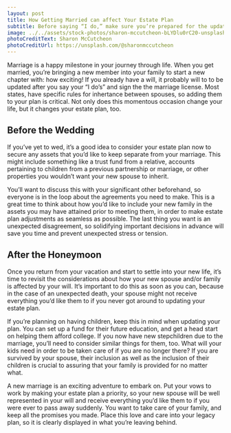 ```yaml
---
layout: post
title: How Getting Married can affect Your Estate Plan
subtitle: Before saying “I do,” make sure you’re prepared for the updates you’ll need to make to your will.
image: ../../assets/stock-photos/sharon-mccutcheon-bLYDlu0rC20-unsplash.jpg
photoCreditText: Sharon McCutcheon
photoCreditUrl: https://unsplash.com/@sharonmccutcheon
---
```

Marriage is a happy milestone in your journey through life. When you get married, you’re bringing a new member into your family to start a new chapter with: how exciting! If you already have a will, it probably will to to be updated after you say your “I do’s” and sign the the marriage license. Most states, have specific rules for inhertance between spouses, so adding them to your plan is critical. Not only does this momentous occasion change your life, but it changes your estate plan, too.

## Before the Wedding
If you’ve yet to wed, it’s a good idea to consider your estate plan now to secure any assets that you’d like to keep separate from your marriage. This might include something like a trust fund from a relative, accounts pertaining to children from a previous partnership or marriage, or other properties you wouldn’t want your new spouse to inherit.

You’ll want to discuss this with your significant other beforehand, so everyone is in the loop about the agreements you need to make. This is a great time to think about how you’d like to include your new family in the assets you may have attained prior to meeting them, in order to make estate plan adjustments as seamless as possible. The last thing you want is an unexpected disagreement, so solidifying important decisions in advance will save you time and prevent unexpected stress or tension.

## After the Honeymoon
Once you return from your vacation and start to settle into your new life, it’s time to revisit the considerations about how your new spouse and/or family is affected by your will. It’s important to do this as soon as you can, because in the case of an unexpected death, your spouse might not receive everything you’d like them to if you never got around to updating your estate plan.

If you’re planning on having children, keep this in mind when updating your plan. You can set up a fund for their future education, and get a head start on helping them afford college. If you now have new stepchildren due to the marriage, you’ll need to consider similar things for them, too. What will your kids need in order to be taken care of if you are no longer there? If you are survived by your spouse, their inclusion as well as the inclusion of their children is crucial to assuring that your family is provided for no matter what.

A new marriage is an exciting adventure to embark on. Put your vows to work by making your estate plan a priority, so your new spouse will be well represented in your will and receive everything you’d like them to if you were ever to pass away suddenly. You want to take care of your family, and keep all the promises you made. Place this love and care into your legacy plan, so it is clearly displayed in what you’re leaving behind. 



